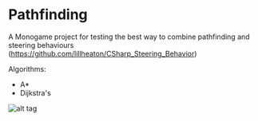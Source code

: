 # Pathfinding
A Monogame project for testing the best way to combine pathfinding and steering behaviours (https://github.com/lillheaton/CSharp_Steering_Behavior)

Algorithms:
  * A*
  * Dijkstra's

![alt tag](http://s17.postimg.org/7x656l827/pathfinding_Image.jpg)
